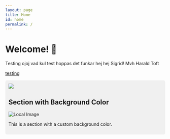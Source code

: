 ```yaml
---
layout: page
title: Home
id: home
permalink: /
---
```


# Welcome! 🌱
Testing
ojoj vad kul test hoppas det funkar
hej hej Sigrid!
Mvh Harald Toft

[testing](test.html)

<div style="background-color: #f0f0f0; padding: 10px; border-radius: 5px;">
<img src="{{ site.baseurl }}/assets/ringen.jpg"/>

## Section with Background Color
![Local Image](./assets/ringen.jpg)

This is a section with a custom background color.

</div>
